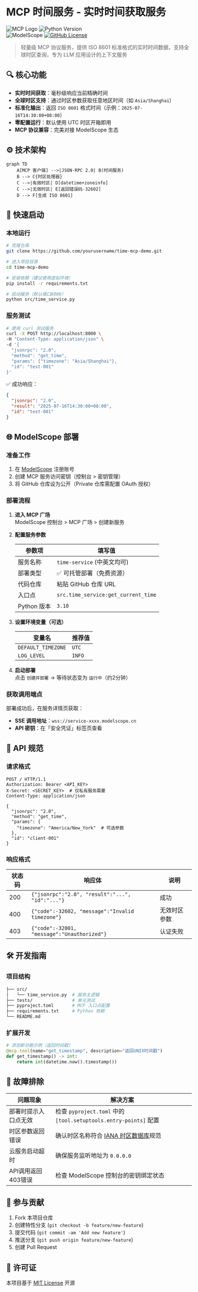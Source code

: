 
# MCP 时间服务 - 实时时间获取服务  

![MCP Logo](https://img.shields.io/badge/Protocol-MCP-0095d5) ![Python Version](https://img.shields.io/badge/Python-3.9%2B-blue)  
![ModelScope](https://img.shields.io/badge/Deploy-ModelScope%20MCP%20Plaza-ff69b4) [![GitHub License](https://img.shields.io/badge/License-MIT-green.svg)](https://opensource.org/licenses/MIT)

> 轻量级 MCP 协议服务，提供 ISO 8601 标准格式的实时时间数据，支持全球时区查询，专为 LLM 应用设计的上下文服务

## 🔍 核心功能
- **实时时间获取**：毫秒级响应当前精确时间
- **全球时区支持**：通过时区参数获取任意地区时间（如 `Asia/Shanghai`）
- **标准化输出**：返回 `ISO 8601` 格式时间（示例：`2025-07-16T14:30:00+08:00`）
- **零配置运行**：默认使用 UTC 时区开箱即用
- **MCP 协议兼容**：完美对接 ModelScope 生态

## ⚙️ 技术架构
```mermaid
graph TD
    A[MCP 客户端] -->|JSON-RPC 2.0| B(时间服务)
    B --> C{时区处理器}
    C -->|有效时区| D[datetime+zoneinfo]
    C -->|无效时区| E[返回错误码-32602]
    D --> F[生成 ISO 8601]
```


## 🚀 快速启动
### 本地运行
```bash
# 克隆仓库
git clone https://github.com/yourusername/time-mcp-demo.git

# 进入项目目录
cd time-mcp-demo

# 安装依赖（建议使用虚拟环境）
pip install -r requirements.txt

# 启动服务（默认端口8000）
python src/time_service.py
```


### 服务测试
```bash
# 使用 curl 测试服务
curl -X POST http://localhost:8000 \
-H "Content-Type: application/json" \
-d '{
  "jsonrpc": "2.0",
  "method": "get_time",
  "params": {"timezone": "Asia/Shanghai"},
  "id": "test-001"
}'
```


✅ 成功响应：
```json
{
  "jsonrpc": "2.0",
  "result": "2025-07-16T14:30:00+08:00",
  "id": "test-001"
}
```


## 🌐 ModelScope 部署
### 准备工作
1. 在 [ModelScope](https://modelscope.cn) 注册账号
2. 创建 MCP 服务访问密钥（控制台 > 密钥管理）
3. 将 GitHub 仓库设为公开（Private 仓库需配置 OAuth 授权）

### 部署流程
1. **进入 MCP 广场**  
   ModelScope 控制台 > MCP 广场 > 创建新服务

2. **配置服务参数**  

   | 参数项          | 填写值                          |
   |----------------|--------------------------------|
   | 服务名称        | `time-service` (中英文均可)     |
   | 部署类型        | ✅ 可托管部署（免费资源）         |
   | 代码仓库        | 粘贴 GitHub 仓库 URL            |
   | 入口点          | `src.time_service:get_current_time` |
   | Python 版本     | `3.10`                          |


3. **设置环境变量（可选）**  

   | 变量名             | 推荐值          |
   |-------------------|----------------|
   | `DEFAULT_TIMEZONE` | `UTC`          |
   | `LOG_LEVEL`        | `INFO`         |


4. **启动部署**  
   点击 `创建并部署` → 等待状态变为 `运行中`（约2分钟）

### 获取调用端点
部署成功后，在服务详情页获取：
- **SSE 调用地址**：`wss://service-xxxx.modelscope.cn`
- **API 密钥**：在「安全凭证」标签页查看

## 📡 API 规范
### 请求格式
```http
POST / HTTP/1.1
Authorization: Bearer <API_KEY>
X-Secret: <SECRET_KEY>  # 仅私有服务需要
Content-Type: application/json

{
  "jsonrpc": "2.0",
  "method": "get_time",
  "params": {
    "timezone": "America/New_York"  # 可选参数
  },
  "id": "client-001"
}
```


### 响应格式

| 状态码 | 响应体                                | 说明                |
|--------|--------------------------------------|-------------------|
| 200    | `{"jsonrpc":"2.0", "result":"...", "id":"..."}` | 成功               |
| 400    | `{"code":-32602, "message":"Invalid timezone"}` | 无效时区参数       |
| 403    | `{"code":-32001, "message":"Unauthorized"}`    | 认证失败           |


## 🛠️ 开发指南
### 项目结构
```bash
├── src/
│   └── time_service.py  # 服务主逻辑
├── tests/               # 单元测试
├── pyproject.toml       # MCP 入口点配置
├── requirements.txt     # Python 依赖
└── README.md
```


### 扩展开发
```python
# 添加新功能示例（返回时间戳）
@mcp.tool(name="get_timestamp", description="返回UNIX时间戳")
def get_timestamp() -> int:
    return int(datetime.now().timestamp())
```


## 🔧 故障排除

| 问题现象                  | 解决方案                     |
|--------------------------|----------------------------|
| 部署时提示入口点无效      | 检查 `pyproject.toml` 中的 `[tool.setuptools.entry-points]` 配置 |
| 时区参数返回错误          | 确认时区名称符合 [IANA 时区数据库](https://en.wikipedia.org/wiki/List_of_tz_database_time_zones)规范 |
| 云服务启动超时            | 确保服务监听地址为 `0.0.0.0` |
| API调用返回403错误        | 检查 ModelScope 控制台的密钥绑定状态 |


## 🤝 参与贡献
1. Fork 本项目仓库
2. 创建特性分支 (`git checkout -b feature/new-feature`)
3. 提交代码 (`git commit -am 'Add new feature'`)
4. 推送分支 (`git push origin feature/new-feature`)
5. 创建 Pull Request

## 📜 许可证
本项目基于 [MIT License](LICENSE) 开源
